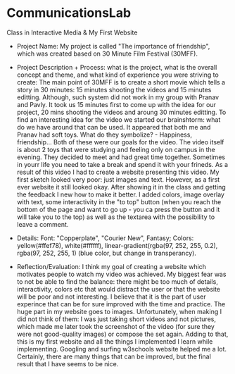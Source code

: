 # CommunicationsLab
Class in Interactive Media & My First Website

* Project Name:
My project is called "The importance of friendship", which was created based on 30 Minute Film Festival (30MFF). 

* Project Description + Process: what is the project, what is the overall concept and theme, and what kind of experience you were striving to create:
The main point of 30MFF is to create a short movie which tells a story in 30 minutes: 15 minutes shooting the videos and 15 minutes editting. Although, such system did not work in my group with Pranav and Pavly. It took us 15 minutes first to come up with the idea for our project, 20 mins shooting the videos and aroung 30 minutes editting.
To find an interesting idea for the video we started our brainshtorm: what do we have around that can be used. It appeared that both me and Pranav had soft toys. What do they symbolize? - Happiness, friendship... Both of these were our goals for the video.
The video itself is about 2 toys that were studying and feeling only on campus in the evening. They decided to meet and had great time together. Sometimes in yourr life you need to take a break and spend it with your frineds.
As a result of this video I had to create a website presenting this video.
My first sketch looked very poor: just images and text. However, as a first ever website it still looked okay. After showing it in the class and getting the feedback I new how to make it better.
I added colors, image overlay with text, some interactivity in the "to top" button (when you reach the bottom of the page and want to go up - you ca press the button and it will take you to the top) as well as the textarea with the possibility to leave a comment.

* Details:
Font: "Copperplate", "Courier New", Fantasy;
Colors: yellow(#ffef78), white(#ffffff), linear-gradient(rgba(97, 252, 255, 0.2), rgba(97, 252, 255, 1) (blue color, but change in transperancy).

* Reflection/Evaluation: 
I think my goal of creating a website which motivates people to watch my video was achieved. My biggest fear was to not be able to find the balance: there might be too much of details, interactivity, colors etc that would distract the user or that the website will be poor and not interesting. I believe that it is the part of user experince that can be for sure improved with the time and practice. 
The huge part in my website goes to images. Unfortunately, when making I did not think of them: I was just taking short videos and not pictures, which made me later took the screenshot of the video (for sure they were not good-quality images) or compose the set again.
Adding to that, this is my first website and all the things I implemented I learn while implementing. Googling and surfing w3schools website helped me a lot. 
Certainly, there are many things that can be improved, but the final result that I have seems to be nice.

